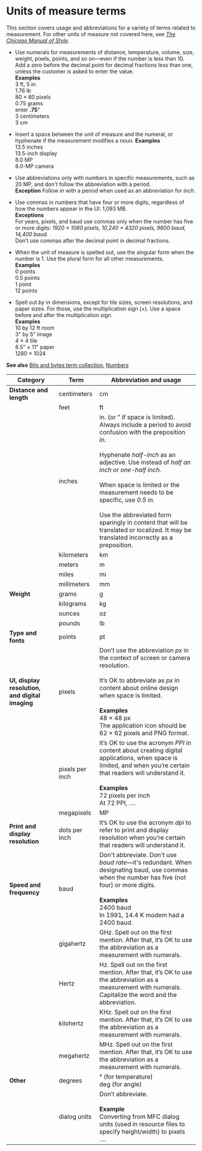 # Units of measure terms

This
section covers usage and abbreviations for a variety of terms related
to measurement. For other units of measure not covered here, see [*The Chicago Manual of Style*](https://www.chicagomanualofstyle.org/home.html).

  - Use
    numerals for measurements of distance, temperature, volume, size,
    weight, pixels, points, and so on—even if the number is less than
    10\. Add a zero before the decimal point for decimal fractions less than one, unless the customer is asked to enter the value.  
    **Examples**  
    3 ft, 5 in.  
    1.76 lb  
    80 × 80 pixels  
    0.75 grams  
    enter **.75**"  
    3 centimeters  
    3 cm
    
  - Insert a space between the unit of measure and the numeral, or hyphenate if the measurement modifies a noun.
    **Examples**  
    13.5 inches  
    13.5-inch display  
    8.0 MP  
    8.0-MP camera  
    
  - Use
    abbreviations only with numbers in specific measurements, such
    as 20 MP, and don't follow the abbreviation with a period.  
    **Exception** Follow *in* with a period when used as an abbreviation for *inch.*
    
  - Use commas in numbers that have four or more digits, regardless of how the numbers appear in the UI: 1,093 MB.  
    **Exceptions**  
    For years, pixels, and baud use commas only when the number has five or more digits: *1920 × 1080 pixels, 
    10,240 × 4320 pixels, 9600 baud, 14,400 baud.*  
    Don’t use commas after the decimal point in decimal fractions.
    
  - When
    the unit of measure is spelled out, use the singular form when the
    number is 1. Use the plural form for all other measurements.  
    **Examples**  
    0 points  
    0.5 points  
    1 point  
    12 points
    
  - Spell out *by* in dimensions, except for tile sizes, screen resolutions, and paper sizes. For those, use the multiplication sign (×). Use a space before and after the multiplication sign.  
    **Examples**  
    10 by 12 ft room  
    3" by 5" image  
    4 × 4 tile   
    8.5" × 11" paper   
    1280 × 1024

**See also** [Bits and bytes term collection](~/a-z-word-list-term-collections/term-collections/bits-bytes-terms.md), [Numbers](~/numbers.md)

|**Category**|**Term**|**Abbreviation and usage**|
--|--|--|
|**Distance and length**|centimeters|cm|
||feet|ft|
||inches|in. (or " if space is limited). Always include a period to avoid confusion with the preposition *in.*<br /><br />Hyphenate *half-inch* as an adjective. Use instead of *half an inch* or *one-half inch.*<br /><br />When space is limited or the measurement needs to be specific, use *0.5 in.* <br /><br />Use the abbreviated form sparingly in content that will be translated or localized. It may be translated incorrectly as a preposition.|
||kilometers|km|
||meters|m|
||miles|mi|
||millimeters|mm|
|**Weight**|grams|g|
||kilograms|kg|
||ounces|oz|
||pounds|lb|
|**Type and fonts**|points|pt|
|**UI, display resolution, and digital imaging**|pixels|Don’t use the abbreviation *px* in the context of screen or camera resolution.<br /><br />It’s OK to abbreviate as *px* in content about online design when space is limited. <br /><br />**Examples**<br />48 × 48 px <br />The application icon should be 62 × 62 pixels and PNG format.|
||pixels per inch|It’s OK to use the acronym *PPI* in content about creating digital applications, when space is limited, and when you’re certain that readers will understand it. <br /><br />**Examples**<br />72 pixels per inch  <br />At 72 PPI, ….|
||megapixels|MP|
|**Print and display resolution**|dots per inch|It’s OK to use the acronym *dpi* to refer to print and display resolution when you’re certain that readers will understand it.|
|**Speed and frequency**|baud|Don't abbreviate. Don't use *baud rate*—it's redundant. When designating baud, use commas when the number has five (not four) or more digits. <br /><br />**Examples**<br /> 2400 baud <br/> In 1991, 14.4 K modem had a 2400 baud. |
||gigahertz|GHz. Spell out on the first mention. After that, it’s OK to use the abbreviation as a measurement with numerals.|
||Hertz|Hz. Spell out on the first mention. After that, it’s OK to use the abbreviation as a measurement with numerals. Capitalize the word and the abbreviation.|
||kilohertz|KHz. Spell out on the first mention. After that, it’s OK to use the abbreviation as a measurement with numerals.|
||megahertz|MHz. Spell out on the first mention. After that, it’s OK to use the abbreviation as a measurement with numerals.|
|**Other**|degrees|° (for temperature)<br />deg (for angle)|
||dialog units|Don’t abbreviate.<br /><br />**Example**<br />Converting from MFC dialog units (used in resource files to specify height/width) to pixels ….|
